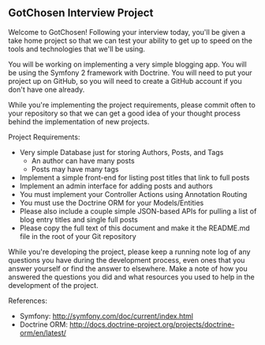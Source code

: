 ## GotChosen Interview Project
 
Welcome to GotChosen! Following your interview today, you'll be given a take
home project so that we can test your ability to get up to speed on the tools
and technologies that we'll be using.
 
You will be working on implementing a very simple blogging app. You will
be using the Symfony 2 framework with Doctrine. You will need to put your
project up on GitHub, so you will need to create a GitHub account if you don't
have one already.
 
While you're implementing the project requirements, please commit often to your
repository so that we can get a good idea of your thought process behind the
implementation of new projects.
 
Project Requirements:
 
* Very simple Database just for storing Authors, Posts, and Tags
  * An author can have many posts
  * Posts may have many tags
* Implement a simple front-end for listing post titles that link to full posts
* Implement an admin interface for adding posts and authors
* You must implement your Controller Actions using Annotation Routing
* You must use the Doctrine ORM for your Models/Entities
* Please also include a couple simple JSON-based APIs for pulling a list of blog
entry titles and single full posts
* Please copy the full text of this document and make it the README.md file in
the root of your Git repository
 
While you're developing the project, please keep a running note log of any
questions you have during the development process, even ones that you answer
yourself or find the answer to elsewhere. Make a note of how you answered the
questions you did and what resources you used to help in the development of the
project.
 
References:
 
* Symfony: http://symfony.com/doc/current/index.html
* Doctrine ORM: http://docs.doctrine-project.org/projects/doctrine-orm/en/latest/
